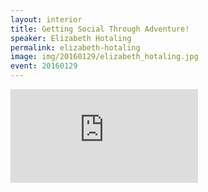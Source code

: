 ```yaml
---
layout: interior
title: Getting Social Through Adventure!
speaker: Elizabeth Hotaling
permalink: elizabeth-hotaling
image: img/20160129/elizabeth_hotaling.jpg
event: 20160129
---
```


<div class='embed-container'><iframe src='https://www.youtube.com/embed/MUwnw8pd65U' frameborder='0' allowfullscreen></iframe></div>
